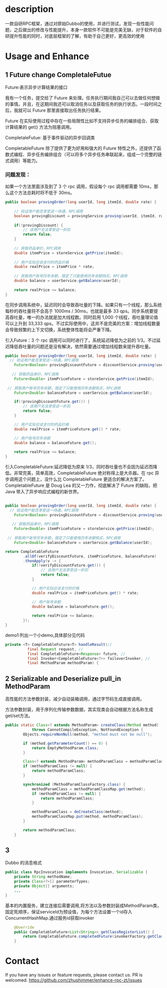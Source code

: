 # description
一款自研RPC框架，通过对原始Dubbo的使用，并进行测试，发现一些性能问题，之后做出的修改与性能提升，本身一款软件不可能是完美无缺，对于软件的自研提升性能的同时，对底层框架的了解，有助于自己更好，更高效的使用
# Usage and Enhance
## 1 Future change CompletaleFutue
Future:表示异步计算结果的接口

  我有一个任务，提交给了 Future 来处理。任务执行期间我自己可以去做任何想做的事情。并且，在这期间我还可以取消任务以及获取任务的执行状态。一段时间之后，我就可以 Future 那里直接取出任务执行结果。
  
  Future 在实际使用过程中存在一些局限性比如不支持异步任务的编排组合、获取计算结果的 get() 方法为阻塞调用。
  
CompletaleFutue: 基于事件驱动的异步回调类

  CompletableFuture 除了提供了更为好用和强大的 Future 特性之外，还提供了函数式编程、异步任务编排组合（可以将多个异步任务串联起来，组成一个完整的链式调用）等能力。


### 问题发现：


如果一个方法里面涉及到了 3 个 rpc 调用，假设每个 rpc 调用都需要 10ms，那么这个方法总耗时将不低于 30ms。

```JAVA
public boolean provingOrder(long userId, long itemId, double rate) {
    
    // 验证用户能否享受这一待遇，RPC调用
    boolean provingDiscount = provingService.proving(userId, itemId, rate);
    
    if(!provingDiscount) {
        // 该用户无法享受这一折扣
        return false;
    }
    
    // 获取药品单价，RPC调用
    double itemPrice = storeService.getPrice(itemId);
    
    // 用户实际应该支付的药品价格
    double realPrice = itemPrice * rate;
    
    // 获取用户账号历年余额，限定了只能使用历年余额购买，RPC调用
    double balance = userService.getBalance(userId);
            
    return realPrice <= balance;
}
```

在同步调用系统中，延迟同时会导致吞吐量的下降。如果只有一个线程，那么系统每秒的吞吐量将不会高于 1000ms / 30ms，也就是最多 33 qps。同步系统要提高吞吐量，唯一的办法就是加大线程数。同时启用 1,000 个线程，吞吐量理论值可以上升到 33,333 qps。不过实际使用中，这并不是完美的方案：增加线程数量会导致频繁的上下文切换，系统整体性能将会严重下降。


引入Future：3 个 rpc 调用可以同时进行了，系统延迟降低为之前的 1/3。不过延迟降低吞吐量的问题还是没有解决，依然需要通过增加线程数来提升吞吐量。
```Java
public boolean provingOrder(long userId, long itemId, double rate) {
  // 验证用户能否享受这一待遇，RPC调用
    Future<Boolean> provingDiscountFuture = discountService.proving(userId, itemId, rate);
    
   // 获取药品单价，RPC调用
    Future<Double> itemPriceFuture = storeService.getPrice(itemId);
    
 // 获取用户账号历年余额，限定了只能使用历年余额购买，RPC调用
    Future<Double> balanceFuture = userService.getBalance(userId);

    if(!provingDiscountFuture.get()) {
        // 该用户无法享受这一折扣
        return false;
    }

    // 用户实际应该支付的药品价格
    double realPrice = itemPriceFuture.get() * rate;

    // 用户账号历年余额
    double balance = balanceFuture.get();
            
    return realPrice <= balance;
}
```

引入CompletableFuture:延迟降低为原来 1/3，同时吞吐量也不会因为延迟而降低。非常完美，简单高效，CompletableFuture 绝对称得上是大杀器。在 rpc 异步调用这个问题上，没什么比 CompletableFuture 更适合的解决方案了。CompletableFuture 是 Doug Lea 的又一力作，彻底解决了 Future 的缺陷，把 Java 带入了异步响应式编程的新世界。
```Java
 
public boolean provingOrder(long userId, long itemId, double rate) {
  // 验证用户能否享受这一待遇，RPC调用
    Future<Boolean> provingDiscountFuture = discountService.proving(userId, itemId, rate);
    
   // 获取药品单价，RPC调用
    Future<Double> itemPriceFuture = storeService.getPrice(itemId);
    
 // 获取用户账号历年余额，限定了只能使用历年余额购买，RPC调用
    Future<Double> balanceFuture = userService.getBalance(userId);

return CompletableFuture
        .allOf(verifyDiscountFuture, itemPriceFuture, balanceFuture)
        .thenApply(v -> {
            if(!verifyDiscountFuture.get()) {
                // 该用户无法享受这一折扣
                return false;
            }

            // 用户实际应该支付的价格
            double realPrice = itemPriceFuture.get() * rate;

            // 用户账号余额
            double balance = balanceFuture.get();
                    
            return realPrice <= balance;
        });    
}
```

  demo1:列出一个小demo,具体部分见代码
  ```Java
private <T> CompletableFuture<T> handleResult(//
			final Request request, //
			final CompletableFuture<Response> future, //
			final Invoker<CompletableFuture<?>> failoverInvoker, //
			final MethodParam methodParam) {
```
## 2 Serializable and Deserialize  pull_in MethodParam

高性能的方法参数封装，减少自动装箱调用，通过字节码生成直接调用。

方法参数封装，用于序列化传输参数数据，其实现类会自动根据方法名称生成get/set方法。

```Java
public static Class<? extends MethodParam> createClass(Method method)
			throws CannotCompileException, NotFoundException {
		Objects.requireNonNull(method, "method must not be null");

		if (method.getParameterCount() == 0) {
			return EmptyMethodParam.class;
		}

		Class<? extends MethodParam> methodParamClass = methodParamClassMap.get(method);
		if (methodParamClass != null) {
			return methodParamClass;
		}

		synchronized (MethodParamClassFactory.class) {
			methodParamClass = methodParamClassMap.get(method);
			if (methodParamClass != null) {
				return methodParamClass;
			}

			methodParamClass = doCreateClass(method);
			methodParamClassMap.put(method, methodParamClass);
		}

		return methodParamClass;
	}
```
## 3
Dubbo 的消息格式
```Java
public class RpcInvocation implements Invocation, Serializable {
    private String methodName;
    private Class<?>[] parameterTypes;
    private Object[] arguments;
    ...
}
```
基本的内置服务，建立连接后需要调用,将方法以及参数封装成MethodParam类，固定死顺序，保证serviceId为预设值，为每个方法设置一个id存入ConcurrentHashMap.通过服务id获取invoker
```Java
	@Override
	public CompletableFuture<List<String>> getClassRegisterList() {
		return CompletableFuture.completedFuture(invokerFactory.getClassRegisterList());
	}
```

# Contact
If you have any issues or feature requests, please contact us. PR is welcomed.
https://github.com/zhushimmer/enhance-rpc-zt/issues
